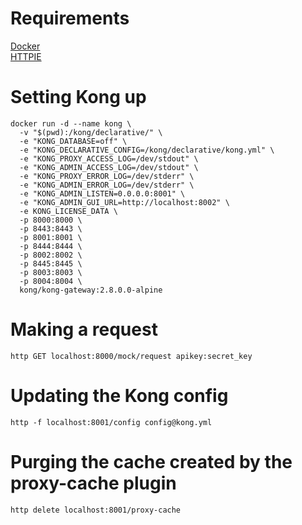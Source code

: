 # Requirements

[Docker](https://www.docker.com/)  
[HTTPIE](https://httpie.io/cli)

# Setting Kong up

```terminal
docker run -d --name kong \
  -v "$(pwd):/kong/declarative/" \
  -e "KONG_DATABASE=off" \
  -e "KONG_DECLARATIVE_CONFIG=/kong/declarative/kong.yml" \
  -e "KONG_PROXY_ACCESS_LOG=/dev/stdout" \
  -e "KONG_ADMIN_ACCESS_LOG=/dev/stdout" \
  -e "KONG_PROXY_ERROR_LOG=/dev/stderr" \
  -e "KONG_ADMIN_ERROR_LOG=/dev/stderr" \
  -e "KONG_ADMIN_LISTEN=0.0.0.0:8001" \
  -e "KONG_ADMIN_GUI_URL=http://localhost:8002" \
  -e KONG_LICENSE_DATA \
  -p 8000:8000 \
  -p 8443:8443 \
  -p 8001:8001 \
  -p 8444:8444 \
  -p 8002:8002 \
  -p 8445:8445 \
  -p 8003:8003 \
  -p 8004:8004 \
  kong/kong-gateway:2.8.0.0-alpine
```

# Making a request

```terminal
http GET localhost:8000/mock/request apikey:secret_key
```

# Updating the Kong config

```terminal
http -f localhost:8001/config config@kong.yml
```

# Purging the cache created by the proxy-cache plugin

```terminal
http delete localhost:8001/proxy-cache
```
